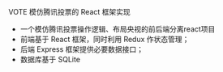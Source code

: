 VOTE 模仿腾讯投票的 React 框架实现

- 一个模仿腾讯投票操作逻辑、布局央视的前后端分离react项目
- 前端基于 React 框架，同时利用 Redux 作状态管理；
- 后端 Express 框架提供必要数据接口；
- 数据库基于 SQLite